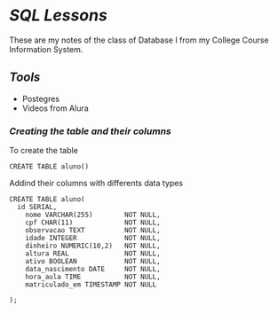 # _SQL Lessons_

These are my notes of the class of Database I from my College Course Information System. 

## _Tools_

- Postegres
- Videos from Alura

### _Creating the table and their columns_

To create the table 
```
CREATE TABLE aluno()

```
Addind their columns with differents data types

```
CREATE TABLE aluno(
  id SERIAL,
	nome VARCHAR(255)  		 NOT NULL,
	cpf CHAR(11)       		 NOT NULL,
	observacao TEXT    		 NOT NULL,
	idade INTEGER 			 NOT NULL,
	dinheiro NUMERIC(10,2)	 NOT NULL,
	altura REAL				 NOT NULL,
	ativo BOOLEAN			 NOT NULL,
	data_nascimento DATE	 NOT NULL,
	hora_aula TIME			 NOT NULL,
	matriculado_em TIMESTAMP NOT NULL

);
```

